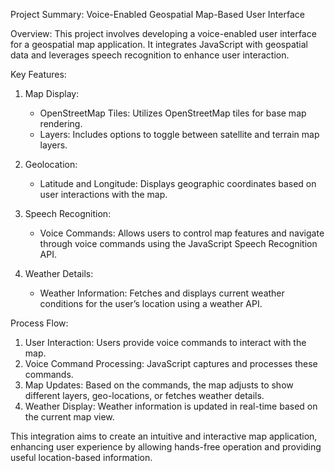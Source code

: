  Project Summary: Voice-Enabled Geospatial Map-Based User Interface

Overview:
This project involves developing a voice-enabled user interface for a geospatial map application. It integrates JavaScript with geospatial data and leverages speech recognition to enhance user interaction.

Key Features:

1. Map Display:
   - OpenStreetMap Tiles: Utilizes OpenStreetMap tiles for base map rendering.
   - Layers: Includes options to toggle between satellite and terrain map layers.

2. Geolocation:
   - Latitude and Longitude: Displays geographic coordinates based on user interactions with the map.

3. Speech Recognition:
   - Voice Commands: Allows users to control map features and navigate through voice commands using the JavaScript Speech Recognition API.

4. Weather Details:
   - Weather Information: Fetches and displays current weather conditions for the user’s location using a weather API.

Process Flow:
1. User Interaction: Users provide voice commands to interact with the map.
2. Voice Command Processing: JavaScript captures and processes these commands.
3. Map Updates: Based on the commands, the map adjusts to show different layers, geo-locations, or fetches weather details.
4. Weather Display: Weather information is updated in real-time based on the current map view.

This integration aims to create an intuitive and interactive map application, enhancing user experience by allowing hands-free operation and providing useful location-based information.

